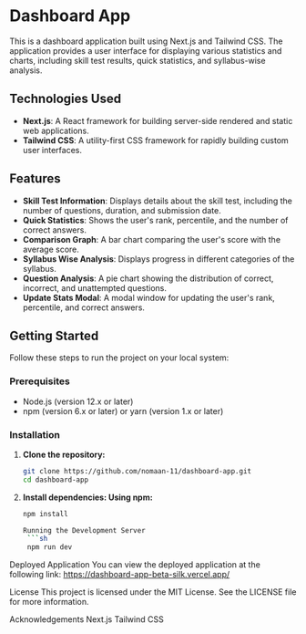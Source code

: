 # Dashboard App

This is a dashboard application built using Next.js and Tailwind CSS. The application provides a user interface for displaying various statistics and charts, including skill test results, quick statistics, and syllabus-wise analysis.

## Technologies Used

- **Next.js**: A React framework for building server-side rendered and static web applications.
- **Tailwind CSS**: A utility-first CSS framework for rapidly building custom user interfaces.

## Features

- **Skill Test Information**: Displays details about the skill test, including the number of questions, duration, and submission date.
- **Quick Statistics**: Shows the user's rank, percentile, and the number of correct answers.
- **Comparison Graph**: A bar chart comparing the user's score with the average score.
- **Syllabus Wise Analysis**: Displays progress in different categories of the syllabus.
- **Question Analysis**: A pie chart showing the distribution of correct, incorrect, and unattempted questions.
- **Update Stats Modal**: A modal window for updating the user's rank, percentile, and correct answers.

## Getting Started

Follow these steps to run the project on your local system:

### Prerequisites

- Node.js (version 12.x or later)
- npm (version 6.x or later) or yarn (version 1.x or later)

### Installation

1. **Clone the repository:**
   ```sh
   git clone https://github.com/nomaan-11/dashboard-app.git
   cd dashboard-app
2. **Install dependencies: Using npm:**
   ```sh
   npm install

   Running the Development Server
    ```sh
    npm run dev

Deployed Application
You can view the deployed application at the following link: https://dashboard-app-beta-silk.vercel.app/

License
This project is licensed under the MIT License. See the LICENSE file for more information.

Acknowledgements
Next.js
Tailwind CSS


